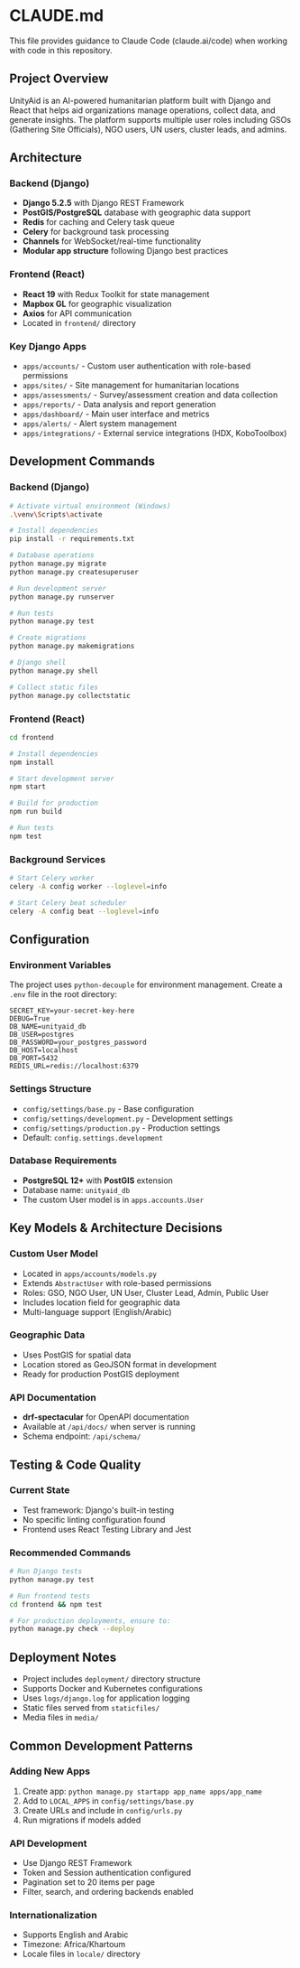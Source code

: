 # CLAUDE.md

This file provides guidance to Claude Code (claude.ai/code) when working with code in this repository.

## Project Overview

UnityAid is an AI-powered humanitarian platform built with Django and React that helps aid organizations manage operations, collect data, and generate insights. The platform supports multiple user roles including GSOs (Gathering Site Officials), NGO users, UN users, cluster leads, and admins.

## Architecture

### Backend (Django)
- **Django 5.2.5** with Django REST Framework
- **PostGIS/PostgreSQL** database with geographic data support
- **Redis** for caching and Celery task queue
- **Celery** for background task processing
- **Channels** for WebSocket/real-time functionality
- **Modular app structure** following Django best practices

### Frontend (React)
- **React 19** with Redux Toolkit for state management
- **Mapbox GL** for geographic visualization
- **Axios** for API communication
- Located in `frontend/` directory

### Key Django Apps
- `apps/accounts/` - Custom user authentication with role-based permissions
- `apps/sites/` - Site management for humanitarian locations
- `apps/assessments/` - Survey/assessment creation and data collection
- `apps/reports/` - Data analysis and report generation
- `apps/dashboard/` - Main user interface and metrics
- `apps/alerts/` - Alert system management
- `apps/integrations/` - External service integrations (HDX, KoboToolbox)

## Development Commands

### Backend (Django)
```bash
# Activate virtual environment (Windows)
.\venv\Scripts\activate

# Install dependencies
pip install -r requirements.txt

# Database operations
python manage.py migrate
python manage.py createsuperuser

# Run development server
python manage.py runserver

# Run tests
python manage.py test

# Create migrations
python manage.py makemigrations

# Django shell
python manage.py shell

# Collect static files
python manage.py collectstatic
```

### Frontend (React)
```bash
cd frontend

# Install dependencies
npm install

# Start development server
npm start

# Build for production
npm run build

# Run tests
npm test
```

### Background Services
```bash
# Start Celery worker
celery -A config worker --loglevel=info

# Start Celery beat scheduler
celery -A config beat --loglevel=info
```

## Configuration

### Environment Variables
The project uses `python-decouple` for environment management. Create a `.env` file in the root directory:

```env
SECRET_KEY=your-secret-key-here
DEBUG=True
DB_NAME=unityaid_db
DB_USER=postgres
DB_PASSWORD=your_postgres_password
DB_HOST=localhost
DB_PORT=5432
REDIS_URL=redis://localhost:6379
```

### Settings Structure
- `config/settings/base.py` - Base configuration
- `config/settings/development.py` - Development settings
- `config/settings/production.py` - Production settings
- Default: `config.settings.development`

### Database Requirements
- **PostgreSQL 12+** with **PostGIS** extension
- Database name: `unityaid_db`
- The custom User model is in `apps.accounts.User`

## Key Models & Architecture Decisions

### Custom User Model
- Located in `apps/accounts/models.py`
- Extends `AbstractUser` with role-based permissions
- Roles: GSO, NGO User, UN User, Cluster Lead, Admin, Public User
- Includes location field for geographic data
- Multi-language support (English/Arabic)

### Geographic Data
- Uses PostGIS for spatial data
- Location stored as GeoJSON format in development
- Ready for production PostGIS deployment

### API Documentation
- **drf-spectacular** for OpenAPI documentation
- Available at `/api/docs/` when server is running
- Schema endpoint: `/api/schema/`

## Testing & Code Quality

### Current State
- Test framework: Django's built-in testing
- No specific linting configuration found
- Frontend uses React Testing Library and Jest

### Recommended Commands
```bash
# Run Django tests
python manage.py test

# Run frontend tests
cd frontend && npm test

# For production deployments, ensure to:
python manage.py check --deploy
```

## Deployment Notes

- Project includes `deployment/` directory structure
- Supports Docker and Kubernetes configurations
- Uses `logs/django.log` for application logging
- Static files served from `staticfiles/`
- Media files in `media/`

## Common Development Patterns

### Adding New Apps
1. Create app: `python manage.py startapp app_name apps/app_name`
2. Add to `LOCAL_APPS` in `config/settings/base.py`
3. Create URLs and include in `config/urls.py`
4. Run migrations if models added

### API Development
- Use Django REST Framework
- Token and Session authentication configured
- Pagination set to 20 items per page
- Filter, search, and ordering backends enabled

### Internationalization
- Supports English and Arabic
- Timezone: Africa/Khartoum
- Locale files in `locale/` directory